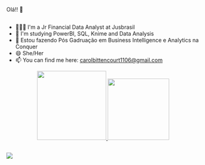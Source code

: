 Olá!! 🙂

##

- 👩🏽‍💻 I'm a Jr Financial Data Analyst at Jusbrasil
- 🌱 I'm studying PowerBI, SQL, Knime and Data Analysis
- 🌱 Estou fazendo Pós Gadruação em Business Intelligence e Analytics na Conquer
- 😄 She/Her
- 📫 You can find me here: carolbittencourt1106@gmail.com

<div align="center">
  <a href="https://github.com/bccarolina">
  <img height="180em" src="https://github-readme-stats.vercel.app/api?username=bccarolina&show_icons=true&theme=dracula&include_all_commits=true&count_private=true"/>
  <img height="160em" src="https://github-readme-stats.vercel.app/api/top-langs/?username=bccarolina&layout=compact&langs_count=7&theme=dracula"/>
</div>
  
  ##
  
  <div>
  <a href="https://www.linkedin.com/in/carolina-bittencourt-campanha" target="_blank"><img src="https://img.shields.io/badge/-LinkedIn-%230077B5?style=for-the-badge&logo=linkedin&logoColor=white" target="_blank"></a> 
    </div>
